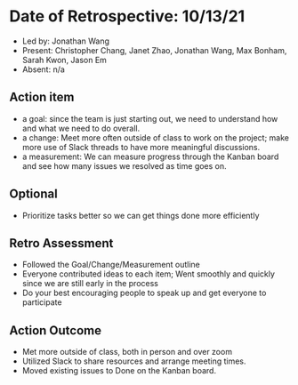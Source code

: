 # Date of Retrospective: 10/13/21

* Led by: Jonathan Wang
* Present: Christopher Chang, Janet Zhao, Jonathan Wang, Max Bonham, Sarah Kwon, Jason Em
* Absent: n/a

## Action item

* a goal: since the team is just starting out, we need to understand how and what we need to do overall.
* a change: Meet more often outside of class to work on the project; make more use of Slack threads to have more meaningful discussions. 
* a measurement: We can measure progress through the Kanban board and see how many issues we resolved as time goes on.

## Optional

* Prioritize tasks better so we can get things done more efficiently

## Retro Assessment

* Followed the Goal/Change/Measurement outline
* Everyone contributed ideas to each item; Went smoothly and quickly since we are still early in the process
* Do your best encouraging people to speak up and get everyone to participate

## Action Outcome

* Met more outside of class, both in person and over zoom
* Utilized Slack to share resources and arrange meeting times.
* Moved existing issues to Done on the Kanban board.